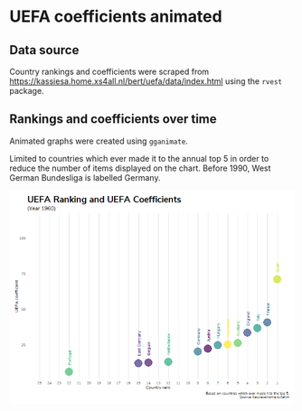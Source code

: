 UEFA coefficients animated
==========================

Data source
-----------

Country rankings and coefficients were scraped from
<a href="https://kassiesa.home.xs4all.nl/bert/uefa/data/index.html" class="uri">https://kassiesa.home.xs4all.nl/bert/uefa/data/index.html</a>
using the `rvest` package.

Rankings and coefficients over time
-----------------------------------

Animated graphs were created using `gganimate`.

Limited to countries which ever made it to the annual top 5 in order to
reduce the number of items displayed on the chart. Before 1990, West
German Bundesliga is labelled Germany.

![](output/uefa_coefficients_ranks.gif)
